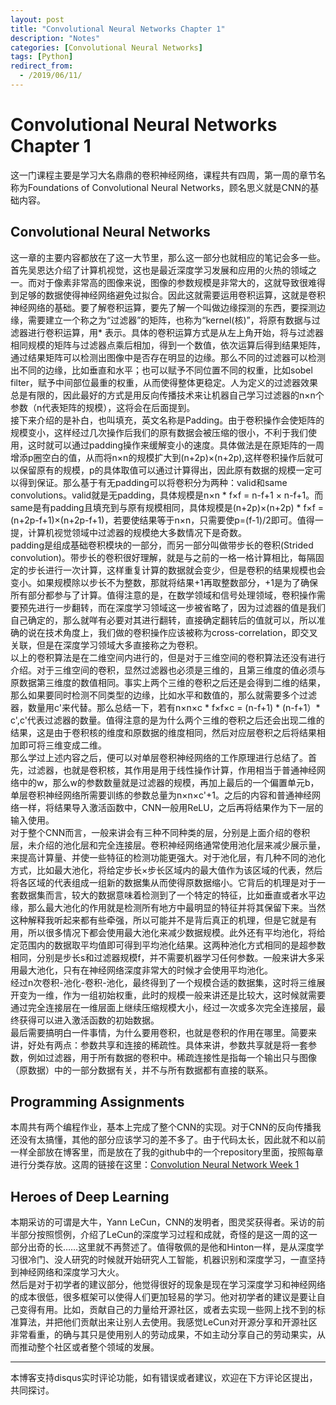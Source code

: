 ```yaml
---
layout: post
title: "Convolutional Neural Networks Chapter 1"
description: "Notes"
categories: [Convolutional Neural Networks]
tags: [Python]
redirect_from:
  - /2019/06/11/
---
```


# Convolutional Neural Networks Chapter 1  

这一门课程主要是学习大名鼎鼎的卷积神经网络，课程共有四周，第一周的章节名称为Foundations of Convolutional Neural Networks，顾名思义就是CNN的基础内容。

## Convolutional Neural Networks  

这一章的主要内容都放在了这一大节里，那么这一部分也就相应的笔记会多一些。首先吴恩达介绍了计算机视觉，这也是最近深度学习发展和应用的火热的领域之一。而对于像素非常高的图像来说，图像的参数规模是非常大的，这就导致很难得到足够的数据使得神经网络避免过拟合。因此这就需要运用卷积运算，这就是卷积神经网络的基础。要了解卷积运算，要先了解一个叫做边缘探测的东西，要探测边缘，需要建立一个称之为“过滤器”的矩阵，也称为“kernel(核)”，将原有数据与过滤器进行卷积运算，用* 表示。具体的卷积运算方式是从左上角开始，将与过滤器相同规模的矩阵与过滤器点乘后相加，得到一个数值，依次运算后得到结果矩阵，通过结果矩阵可以检测出图像中是否存在明显的边缘。那么不同的过滤器可以检测出不同的边缘，比如垂直和水平；也可以赋予不同位置不同的权重，比如sobel filter，赋予中间部位最重的权重，从而使得整体更稳定。人为定义的过滤器效果总是有限的，因此最好的方式是用反向传播技术来让机器自己学习过滤器的n×n个参数（n代表矩阵的规模），这将会在后面提到。  
接下来介绍的是补白，也叫填充，英文名称是Padding。由于卷积操作会使矩阵的规模变小，这样经过几次操作后我们的原有数据会被压缩的很小，不利于我们使用，这时就可以通过padding操作来缓解变小的速度。具体做法是在原矩阵的一周增添p圈空白的值，从而将n×n的规模扩大到(n+2p)×(n+2p),这样卷积操作后就可以保留原有的规模，p的具体取值可以通过计算得出，因此原有数据的规模一定可以得到保证。那么基于有无padding可以将卷积分为两种：valid和same convolutions。valid就是无padding，具体规模是n×n * f×f = n-f+1 × n-f+1。而same是有padding且填充到与原有规模相同，具体规模是(n+2p)×(n+2p) * f×f = (n+2p-f+1)×(n+2p-f+1)，若要使结果等于n×n，只需要使p=(f-1)/2即可。值得一提，计算机视觉领域中过滤器的规模绝大多数情况下是奇数。  
padding是组成基础卷积模块的一部分，而另一部分叫做带步长的卷积(Strided convolution)。带步长的卷积很好理解，就是与之前的一格一格计算相比，每隔固定的步长进行一次计算，这样重复计算的数据就会变少，但是卷积的结果规模也会变小。如果规模除以步长不为整数，那就将结果+1再取整数部分，+1是为了确保所有部分都参与了计算。值得注意的是，在数学领域和信号处理领域，卷积操作需要预先进行一步翻转，而在深度学习领域这一步被省略了，因为过滤器的值是我们自己确定的，那么就咩有必要对其进行翻转，直接确定翻转后的值就可以，所以准确的说在技术角度上，我们做的卷积操作应该被称为cross-correlation，即交叉关联，但是在深度学习领域大多直接称之为卷积。  
以上的卷积算法是在二维空间内进行的，但是对于三维空间的卷积算法还没有进行介绍。对于三维空间的卷积，显然过滤器也必须是三维的，且第三维度的值必须与原数据第三维度的数值相同。事实上两个三维的卷积之后还是会得到二维的结果，那么如果要同时检测不同类型的边缘，比如水平和数值的，那么就需要多个过滤器，数量用c'来代替。那么总结一下，若有n×n×c * f×f×c = (n-f+1) * (n-f+1）* c',c'代表过滤器的数量。值得注意的是为什么两个三维的卷积之后还会出现二维的结果，这是由于卷积核的维度和原数据的维度相同，然后对应层卷积之后将结果相加即可将三维变成二维。  
那么学过上述内容之后，便可以对单层卷积神经网络的工作原理进行总结了。首先，过滤器，也就是卷积核，其作用是用于线性操作计算，作用相当于普通神经网络中的w，那么w的参数数量就是过滤器的规模，再加上最后的一个偏置单元b，单层卷积神经网络所需要训练的参数总量为n×n×c'+1。之后的内容和普通神经网络一样，将结果导入激活函数中，CNN一般用ReLU，之后再将结果作为下一层的输入使用。  
对于整个CNN而言，一般来讲会有三种不同种类的层，分别是上面介绍的卷积层，未介绍的池化层和完全连接层。卷积神经网络通常使用池化层来减少展示量，来提高计算量、并使一些特征的检测功能更强大。对于池化层，有几种不同的池化方式，比如最大池化，将给定步长×步长区域内的最大值作为该区域的代表，然后将各区域的代表组成一组新的数据集从而使得原数据缩小。它背后的机理是对于一套数据集而言，较大的数据意味着检测到了一个特定的特征，比如垂直或者水平边缘，那么最大池化的作用就是检测所有地方中最明显的特征并将其保留下来。当然这种解释我听起来都有些牵强，所以可能并不是背后真正的机理，但是它就是有用，所以很多情况下都会使用最大池化来减少数据规模。此外还有平均池化，将给定范围内的数据取平均值即可得到平均池化结果。这两种池化方式相同的是超参数相同，分别是步长s和过滤器规模f，并不需要机器学习任何参数。一般来讲大多采用最大池化，只有在神经网络深度非常大的时候才会使用平均池化。  
经过n次卷积-池化-卷积-池化，最终得到了一个规模合适的数据集，这时将三维展开变为一维，作为一组初始权重，此时的规模一般来讲还是比较大，这时候就需要通过完全连接层在一维层面上继续压缩规模大小，经过一次或多次完全连接层，最终获得可以进入激活函数的初始数据。  
最后需要搞明白一件事情，为什么要用卷积，也就是卷积的作用在哪里。简要来讲，好处有两点：参数共享和连接的稀疏性。具体来讲，参数共享就是将一套参数，例如过滤器，用于所有数据的卷积中。稀疏连接性是指每一个输出只与图像（原数据）中的一部分数据有关，并不与所有数据都有直接的联系。  

## Programming Assignments  

本周共有两个编程作业，基本上完成了整个CNN的实现。对于CNN的反向传播我还没有太搞懂，其他的部分应该学习的差不多了。由于代码太长，因此就不和以前一样全部放在博客里，而是放在了我的github中的一个repository里面，按照每章进行分类存放。这周的链接在这里：[Convolution Neural Network Week 1](https://github.com/JustinYuu/Deeplearning-study/tree/master/Convolution%20Nerual%20Network)

## Heroes of Deep Learning  

本期采访的可谓是大牛，Yann LeCun，CNN的发明者，图灵奖获得者。采访的前半部分按照惯例，介绍了LeCun的深度学习过程和成就，奇怪的是这一周的这一部分出奇的长……这里就不再赘述了。值得敬佩的是他和Hinton一样，是从深度学习很冷门、没人研究的时候就开始研究人工智能，机器识别和深度学习，一直坚持到神经网络和深度学习大火。  
然后是对于初学者的建议部分，他觉得很好的现象是现在学习深度学习和神经网络的成本很低，很多框架可以使得人们更加轻易的学习。他对初学者的建议是要让自己变得有用。比如，贡献自己的力量给开源社区，或者去实现一些网上找不到的标准算法，并把他们贡献出来让别人去使用。我感觉LeCun对开源分享和开源社区非常看重，的确与其只是使用别人的劳动成果，不如主动分享自己的劳动果实，从而推动整个社区或者整个领域的发展。   

---
本博客支持disqus实时评论功能，如有错误或者建议，欢迎在下方评论区提出，共同探讨。  
